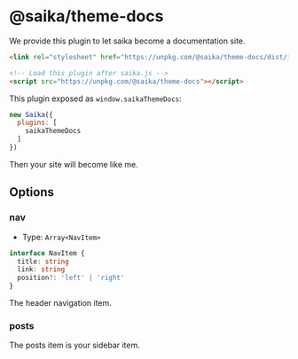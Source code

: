 # @saika/theme-docs

We provide this plugin to let saika become a documentation site.

```html
<link rel="stylesheet" href="https://unpkg.com/@saika/theme-docs/dist/index.css">

<!-- Load this plugin after saika.js -->
<script src="https://unpkg.com/@saika/theme-docs"></script>
```

This plugin exposed as `window.saikaThemeDocs`:

```js
new Saika({
  plugins: [
    saikaThemeDocs
  ]
})
```

Then your site will become like me.

## Options

### nav

- Type: `Array<NavItem>`

```ts
interface NavItem {
  title: string
  link: string
  position?: 'left' | 'right'
}
```

The header navigation item.

### posts

The posts item is your sidebar item.
